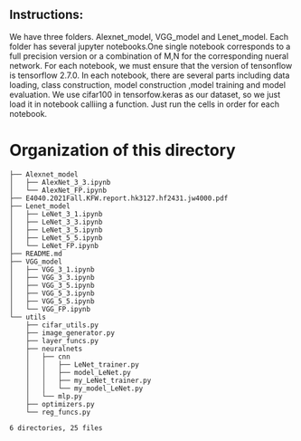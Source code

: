 ## Instructions:
We have three folders. Alexnet_model, VGG_model and Lenet_model. Each folder has several jupyter notebooks.One single notebook corresponds to a full
precision version or a combination of M,N for the corresponding nueral network. For each notebook, we must ensure that the version of tensonflow is tensorflow 2.7.0. In each notebook, there are several parts including data loading, class construction, model construction ,model training and model evaluation. We use cifar100 in tensorfow.keras as our dataset, so we just load it in notebook calliing a function. Just run the cells in order for each notebook.

# Organization of this directory

```./
├── Alexnet_model
│   ├── AlexNet_3_3.ipynb
│   └── AlexNet_FP.ipynb
├── E4040.2021Fall.KFW.report.hk3127.hf2431.jw4000.pdf
├── Lenet_model
│   ├── LeNet_3_1.ipynb
│   ├── LeNet_3_3.ipynb
│   ├── LeNet_3_5.ipynb
│   ├── LeNet_5_5.ipynb
│   └── LeNet_FP.ipynb
├── README.md
├── VGG_model
│   ├── VGG_3_1.ipynb
│   ├── VGG_3_3.ipynb
│   ├── VGG_3_5.ipynb
│   ├── VGG_5_3.ipynb
│   ├── VGG_5_5.ipynb
│   └── VGG_FP.ipynb
└── utils
    ├── cifar_utils.py
    ├── image_generator.py
    ├── layer_funcs.py
    ├── neuralnets
    │   ├── cnn
    │   │   ├── LeNet_trainer.py
    │   │   ├── model_LeNet.py
    │   │   ├── my_LeNet_trainer.py
    │   │   └── my_model_LeNet.py
    │   └── mlp.py
    ├── optimizers.py
    └── reg_funcs.py

6 directories, 25 files
